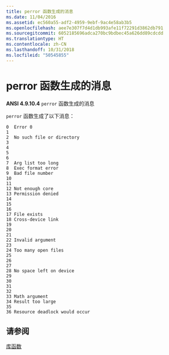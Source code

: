 ```yaml
---
title: perror 函数生成的消息
ms.date: 11/04/2016
ms.assetid: ec560a55-adf2-4959-9ebf-9ac4e58ab3b5
ms.openlocfilehash: aee7e307f7d4d1db993afe11f72291d3862db791
ms.sourcegitcommit: 6052185696adca270bc9bdbec45a626dd89cdcdd
ms.translationtype: HT
ms.contentlocale: zh-CN
ms.lasthandoff: 10/31/2018
ms.locfileid: "50545855"
---
```

# <a name="messages-generated-by-the-perror-function"></a>perror 函数生成的消息

**ANSI 4.9.10.4** `perror` 函数生成的消息

`perror` 函数生成了以下消息：

```
0  Error 0
1
2  No such file or directory
3
4
5
6
7  Arg list too long
8  Exec format error
9  Bad file number
10
11
12 Not enough core
13 Permission denied
14
15
16
17 File exists
18 Cross-device link
19
20
21
22 Invalid argument
23
24 Too many open files
25
26
27
28 No space left on device
29
30
31
32
33 Math argument
34 Result too large
35
36 Resource deadlock would occur
```

## <a name="see-also"></a>请参阅

[库函数](../c-language/library-functions.md)